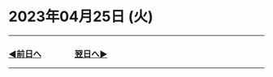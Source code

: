 # 2023年04月25日 (火)

---

### [◀️前日へ](https://github.com/yuasys/chatty-journal/blob/main/2023/04/2023-04-24.md)&emsp;&emsp;&emsp;&emsp;[翌日へ▶️](https://github.com/yuasys/chatty-journal/blob/main/2023/04/2023-04-26.md)

---
